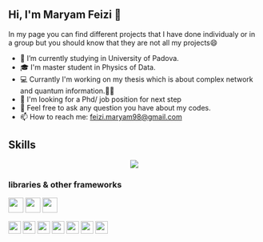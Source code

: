 ## Hi, I'm Maryam Feizi 👋
In my page you can find different projects that I have done individualy or in a group but you should know that they are not all my projects😄
- 🔭 I’m currently studying in University of Padova.
- 🎓 I'm master student in Physics of Data.
- 💻 Currantly I'm working on my thesis which is about complex network and quantum information.😶‍🌫️
- 👾 I'm looking for a Phd/ job position for next step
- 💬 Feel free to ask any question you have about my codes.
- 📫 How to reach me: feizi.maryam98@gmail.com
  
## Skills
  <p align="center">
  <a href="https://skillicons.dev">
    <img src="https://skillicons.dev/icons?i=python,docker,fortran,latex,matlab,r,mysql,matematica" />
  </a>
</p>


### libraries & other frameworks

<img src="https://img.shields.io/badge/MATHEMATICA-8A2BE2" height="30" /> <img src="https://img.shields.io/badge/DASK-yellow" height="30" /> <img src="https://img.shields.io/badge/SPARK-2A6BE2" height="30" />

<img src="https://img.shields.io/badge/NUMPY-%20brightgreen" height="25" /> <img src="https://img.shields.io/badge/PANDAS-orange" height="25" /> <img src="https://img.shields.io/badge/MATPLOTLIB-pink" height="25" /> <img src="https://img.shields.io/badge/NETWORKX-3A1BE5" height="25" /> <img src="https://img.shields.io/badge/SCIPY-violet" height="25" /> <img src="https://img.shields.io/badge/SCIKIT-red" height="25" /> <img src="https://img.shields.io/badge/IGRAPH-1A8BE2" height="25" />


<!--
**MaryamFeizi/MaryamFeizi** is a ✨ _special_ ✨ repository because its `README.md` (this file) appears on your GitHub profile.

Here are some ideas to get you started:

- 🔭 I’m currently working on ...
- 🌱 I’m currently learning ...
- 👯 I’m looking to collaborate on ...
- 🤔 I’m looking for help with ...
- 💬 Ask me about ...
- 📫 How to reach me: ...
- 😄 Pronouns: ...
- ⚡ Fun fact: ...
-->
